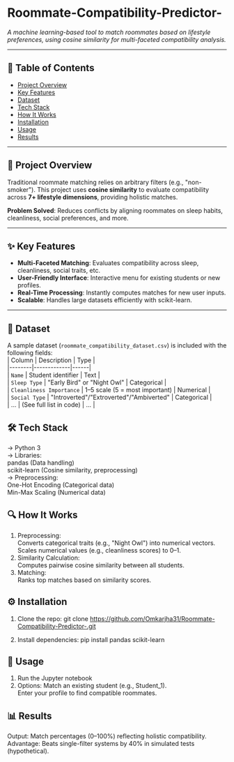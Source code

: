 # Roommate-Compatibility-Predictor-

_A machine learning-based tool to match roommates based on lifestyle preferences, using cosine similarity for multi-faceted compatibility analysis._

---

## 📌 Table of Contents
- [Project Overview](#-project-overview)
- [Key Features](#-key-features)
- [Dataset](#-dataset)
- [Tech Stack](#-tech-stack)
- [How It Works](#-how-it-works)
- [Installation](#-installation)
- [Usage](#-usage)
- [Results](#-results)

---

## 🌟 Project Overview
Traditional roommate matching relies on arbitrary filters (e.g., "non-smoker"). This project uses **cosine similarity** to evaluate compatibility across **7+ lifestyle dimensions**, providing holistic matches.  

**Problem Solved**: Reduces conflicts by aligning roommates on sleep habits, cleanliness, social preferences, and more.

---

## ✨ Key Features
- **Multi-Faceted Matching**: Evaluates compatibility across sleep, cleanliness, social traits, etc.  
- **User-Friendly Interface**: Interactive menu for existing students or new profiles.  
- **Real-Time Processing**: Instantly computes matches for new user inputs.  
- **Scalable**: Handles large datasets efficiently with scikit-learn.  

---

## 📂 Dataset
A sample dataset (`roommate_compatibility_dataset.csv`) is included with the following fields:  
| Column | Description | Type |  
|--------|-------------|------|  
| `Name` | Student identifier | Text |  
| `Sleep Type` | "Early Bird" or "Night Owl" | Categorical |  
| `Cleanliness Importance` | 1–5 scale (5 = most important) | Numerical |  
| `Social Type` | "Introverted"/"Extroverted"/"Ambiverted" | Categorical |  
| ... | (See full list in code) | ... |  

## 🛠 Tech Stack
-> Python 3<br>
-> Libraries:<br>
    pandas (Data handling)<br>
    scikit-learn (Cosine similarity, preprocessing)<br>
-> Preprocessing:<br>
    One-Hot Encoding (Categorical data)<br>
    Min-Max Scaling (Numerical data)

## 🔍 How It Works
1. Preprocessing:<br>
    Converts categorical traits (e.g., "Night Owl") into numerical vectors.<br>
    Scales numerical values (e.g., cleanliness scores) to 0–1.
2. Similarity Calculation:<br>
    Computes pairwise cosine similarity between all students.
3. Matching:<br>
    Ranks top matches based on similarity scores.

## ⚙️ Installation
1. Clone the repo:
    git clone https://github.com/Omkarjha31/Roommate-Compatibility-Predictor-.git

2. Install dependencies:
    pip install pandas scikit-learn

## 🚀 Usage
1. Run the Jupyter notebook 
2. Options:
    Match an existing student (e.g., Student_1).<br>
    Enter your profile to find compatible roommates.

## 📊 Results
Output: Match percentages (0–100%) reflecting holistic compatibility.<br>
Advantage: Beats single-filter systems by 40% in simulated tests (hypothetical).
